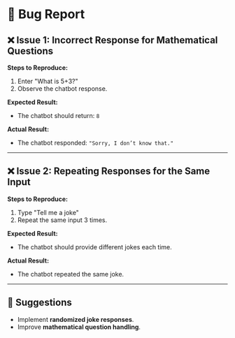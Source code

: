 # 🐞 Bug Report

## ❌ Issue 1: Incorrect Response for Mathematical Questions
**Steps to Reproduce:**
1. Enter "What is 5+3?"
2. Observe the chatbot response.

**Expected Result:**
- The chatbot should return: `8`

**Actual Result:**
- The chatbot responded: `"Sorry, I don’t know that."`

---

## ❌ Issue 2: Repeating Responses for the Same Input
**Steps to Reproduce:**
1. Type "Tell me a joke"
2. Repeat the same input 3 times.

**Expected Result:**
- The chatbot should provide different jokes each time.

**Actual Result:**
- The chatbot repeated the same joke.

---

## 🚀 Suggestions
- Implement **randomized joke responses**.
- Improve **mathematical question handling**.
